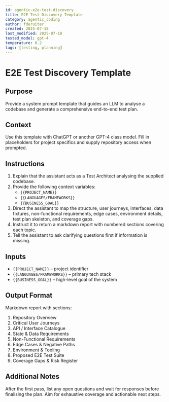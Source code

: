 ```yaml
---
id: agentic-e2e-test-discovery
title: E2E Test Discovery Template
category: agentic_coding
author: fderuiter
created: 2025-07-18
last_modified: 2025-07-18
tested_model: gpt-4
temperature: 0.2
tags: [testing, planning]
---
```


# E2E Test Discovery Template

## Purpose
Provide a system prompt template that guides an LLM to analyse a codebase and generate a comprehensive end-to-end test plan.

## Context
Use this template with ChatGPT or another GPT-4 class model. Fill in placeholders for project specifics and supply repository access when prompted.

## Instructions
1. Explain that the assistant acts as a Test Architect analysing the supplied codebase.
2. Provide the following context variables:
   - `{{PROJECT_NAME}}`
   - `{{LANGUAGES/FRAMEWORKS}}`
   - `{{BUSINESS_GOAL}}`
3. Direct the assistant to map the structure, user journeys, interfaces, data fixtures, non-functional requirements, edge cases, environment details, test plan skeleton, and coverage gaps.
4. Instruct it to return a markdown report with numbered sections covering each topic.
5. Tell the assistant to ask clarifying questions first if information is missing.

## Inputs
- `{{PROJECT_NAME}}` – project identifier
- `{{LANGUAGES/FRAMEWORKS}}` – primary tech stack
- `{{BUSINESS_GOAL}}` – high-level goal of the system

## Output Format
Markdown report with sections:
1. Repository Overview
2. Critical User Journeys
3. API / Interface Catalogue
4. State & Data Requirements
5. Non-Functional Requirements
6. Edge Cases & Negative Paths
7. Environment & Tooling
8. Proposed E2E Test Suite
9. Coverage Gaps & Risk Register

## Additional Notes
After the first pass, list any open questions and wait for responses before finalising the plan. Aim for exhaustive coverage and actionable next steps.
